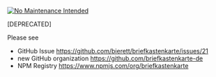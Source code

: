 [![No Maintenance Intended](http://unmaintained.tech/badge.svg)](http://unmaintained.tech/)

[DEPRECATED]

Please see

 - GitHub Issue https://github.com/bierett/briefkastenkarte/issues/21
 - new GitHub organization https://github.com/briefkastenkarte-de
 - NPM Registry https://www.npmjs.com/org/briefkastenkarte
